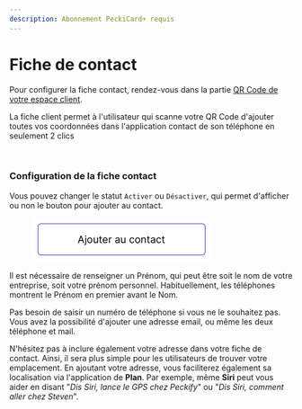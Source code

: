 ```yaml
---
description: Abonnement PeckiCard+ requis
---
```


# Fiche de contact

Pour configurer la fiche contact, rendez-vous dans la partie [QR Code de votre espace client](https://peckify.com/clients/dashboard/qr-code).

La fiche client permet à l'utilisateur qui scanne votre QR Code d'ajouter toutes vos coordonnées dans l'application contact de son téléphone en seulement 2 clics

<figure><img src="../.gitbook/assets/contact (1).gif" alt="" width="300"><figcaption></figcaption></figure>

### Configuration de la fiche contact

Vous pouvez changer le statut `Activer` ou `Désactiver`, qui permet d'afficher ou non le bouton pour ajouter au contact.

<figure><img src="../.gitbook/assets/CleanShot 2024-04-25 at 14.45.58.png" alt=""><figcaption></figcaption></figure>

Il est nécessaire de renseigner un Prénom, qui peut être soit le nom de votre entreprise, soit votre prénom personnel. Habituellement, les téléphones montrent le Prénom en premier avant le Nom.&#x20;

Pas besoin de saisir un numéro de téléphone si vous ne le souhaitez pas. Vous avez la possibilité d'ajouter une adresse email, ou même les deux téléphone et mail.&#x20;

N'hésitez pas à inclure également votre adresse dans votre fiche de contact. Ainsi, il sera plus simple pour les utilisateurs de trouver votre emplacement. En ajoutant votre adresse, vous faciliterez également sa localisation via l'application de **Plan**. Par exemple, même **Siri** peut vous aider en disant "_Dis Siri, lance le GPS chez Peckify_" ou "_Dis Siri, comment aller chez Steven_".
